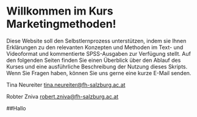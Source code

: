 # Willkommen im Kurs Marketingmethoden!

Diese Website soll den Selbstlernprozess unterstützen, indem sie Ihnen Erklärungen zu den relevanten Konzepten und Methoden im Text- und Videoformat und kommentierte SPSS-Ausgaben zur Verfügung stellt. Auf den folgenden Seiten finden Sie einen Überblick über den Ablauf des Kurses und eine ausführliche Beschreibung der Nutzung dieses Skripts. Wenn Sie Fragen haben, können Sie uns gerne eine kurze E-Mail senden.

Tina Neureiter
tina.neureiter@fh-salzburg.ac.at

Robter Zniva
robert.zniva@fh-salzburg.ac.at

##Hallo
